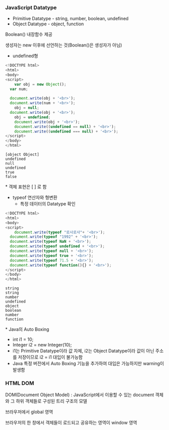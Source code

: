 ###  JavaScript Datatype

- Primitive Datatype - string, number, boolean, undefined
- Object Datatype - object, function

Boolean() 내장함수 제공

생성자는 new 이후에 선언하는 것(Boolean()은 생성자가 아님)

- undefined형

```javascript
<!DOCTYPE html>
<html>
<body>
<script>
	var obj = new Object();
  var num;
    
  document.write(obj + '<br>');
  document.write(num + '<br>');
	obj = null;
  document.write(obj + '<br>');
	obj = undefined;
	document.write(obj + '<br>');
	document.write((undefined == null) + '<br>');
	document.write((undefined === null) + '<br>');
</script>
</body>
</html> 
```

```
[object Object]
undefined
null
undefined
true
false
```

\* 객체 표현은 [ ] 로 함

- typeof 연산자와 형변환
  - 특정 데이터의 Datatype 확인

```javascript
<!DOCTYPE html>
<html>
<body>
<script>
	document.write(typeof "로사로사"+ '<br>');
  document.write(typeof "1992" + '<br>');
  document.write(typeof NaN + '<br>');
  document.write(typeof undefined + '<br>');
  document.write(typeof null + '<br>');
  document.write(typeof true + '<br>');
  document.write(typeof 71.5 + '<br>');
  document.write(typeof function(){} + '<br>');
</script>
</body>
</html> 
```

```
string
string
number
undefined
object
boolean
number
function
```





\* Java의 Auto Boxing

- int i1 = 10; 
- Integer i2 = new Integer(10);
- i1는 Primitive Datatype이라 값 자체, i2는 Object Datatype이라 값이 아닌 주소를 저장이므로 i2 = i1 대입이 불가능함
- Java 특정 버전에서 Auto Boxing 기능을 추가하여 대입은 가능하지만 warning이 발생함





### HTML DOM

DOM(Document Object Model) : JavaScript에서 이용할 수 있는 document 객체와 그 하위 객체들로 구성된 트리 구조의 모델

브라우저에서 global 영역

브라우저의 한 창에서 객체들이 로드되고 공유하는 영역이 window 영역